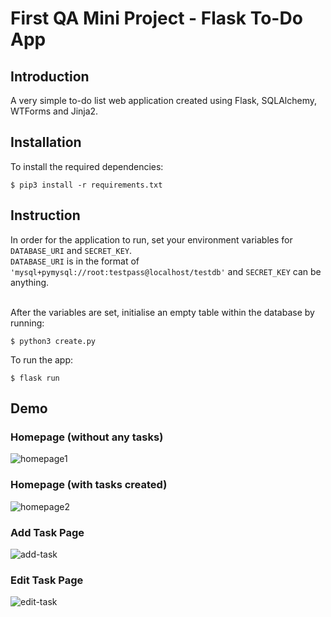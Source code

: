 # First QA Mini Project - Flask To-Do App

## Introduction

A very simple to-do list web application created using Flask, SQLAlchemy, WTForms and Jinja2.

## Installation

To install the required dependencies:

```
$ pip3 install -r requirements.txt
```

## Instruction

In order for the application to run, set your environment variables for `DATABASE_URI` and `SECRET_KEY`.<br/>
`DATABASE_URI` is in the format of `'mysql+pymysql://root:testpass@localhost/testdb'` and `SECRET_KEY` can be anything.<br/><br/>

After the variables are set, initialise an empty table within the database by running:

```
$ python3 create.py
```

To run the app:

```
$ flask run
```

## Demo

### Homepage (without any tasks)

![homepage1](https://user-images.githubusercontent.com/54101378/117377894-3b840000-aecc-11eb-8df4-a4eefb4400e6.png)

### Homepage (with tasks created)

![homepage2](https://user-images.githubusercontent.com/54101378/117377911-48a0ef00-aecc-11eb-8a96-c3000c7ffbdf.png)

### Add Task Page

![add-task](https://user-images.githubusercontent.com/54101378/117377952-5787a180-aecc-11eb-834f-fc825fb6a22c.png)

### Edit Task Page

![edit-task](https://user-images.githubusercontent.com/54101378/117377974-5fdfdc80-aecc-11eb-9355-59decc264c18.png)
